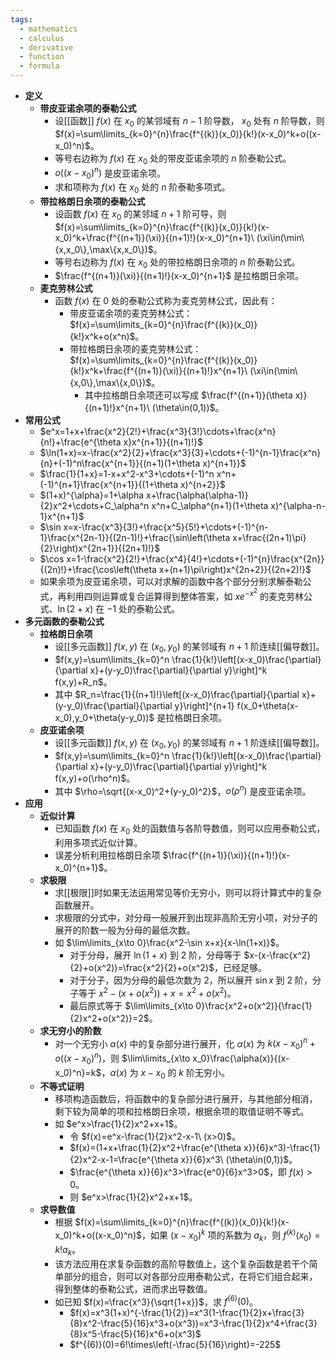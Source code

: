 ```yaml
---
tags:
  - mathematics
  - calculus
  - derivative
  - function
  - formula
---
```


- **定义**
	- **带皮亚诺余项的泰勒公式**
		- 设[[函数]] $f(x)$ 在 $x_0$ 的某邻域有 $n-1$ 阶导数， $x_0$ 处有 $n$ 阶导数，则 $f(x)=\sum\limits_{k=0}^{n}\frac{f^{(k)}(x_0)}{k!}(x-x_0)^k+o((x-x_0)^n)$。
		- 等号右边称为 $f(x)$ 在 $x_0$ 处的带皮亚诺余项的 $n$ 阶泰勒公式。
		- $o((x-x_0)^n)$ 是皮亚诺余项。
		- 求和项称为 $f(x)$ 在 $x_0$ 处的 $n$ 阶泰勒多项式。
	- **带拉格朗日余项的泰勒公式**
		- 设函数 $f(x)$ 在 $x_0$ 的某邻域 $n+1$ 阶可导，则 $f(x)=\sum\limits_{k=0}^{n}\frac{f^{(k)}(x_0)}{k!}(x-x_0)^k+\frac{f^{(n+1)}(\xi)}{(n+1)!}(x-x_0)^{n+1}\ (\xi\in(\min\{x,x_0\},\max\{x,x_0\})$。
		- 等号右边称为 $f(x)$ 在 $x_0$ 处的带拉格朗日余项的 $n$ 阶泰勒公式。
		- $\frac{f^{(n+1)}(\xi)}{(n+1)!}(x-x_0)^{n+1}$ 是拉格朗日余项。
	- **麦克劳林公式**
		- 函数 $f(x)$ 在 $0$ 处的泰勒公式称为麦克劳林公式，因此有：
			- 带皮亚诺余项的麦克劳林公式：$f(x)=\sum\limits_{k=0}^{n}\frac{f^{(k)}(x_0)}{k!}x^k+o(x^n)$。
			- 带拉格朗日余项的麦克劳林公式：$f(x)=\sum\limits_{k=0}^{n}\frac{f^{(k)}(x_0)}{k!}x^k+\frac{f^{(n+1)}(\xi)}{(n+1)!}x^{n+1}\ (\xi\in(\min\{x,0\},\max\{x,0\})$。
				- 其中拉格朗日余项还可以写成 $\frac{f^{(n+1)}(\theta x)}{(n+1)!}x^{n+1}\ (\theta\in(0,1))$。
- **常用公式**
	- $e^x=1+x+\frac{x^2}{2!}+\frac{x^3}{3!}\cdots+\frac{x^n}{n!}+\frac{e^{\theta x}x^{n+1}}{(n+1)!}$
	- $\ln(1+x)=x-\frac{x^2}{2}+\frac{x^3}{3}+\cdots+(-1)^{n-1}\frac{x^n}{n}+(-1)^n\frac{x^{n+1}}{(n+1)(1+\theta x)^{n+1}}$
	- $\frac{1}{1+x}=1-x+x^2-x^3+\cdots+(-1)^n x^n+(-1)^{n+1}\frac{x^{n+1}}{(1+\theta x)^{n+2}}$
	- $(1+x)^{\alpha}=1+\alpha x+\frac{\alpha(\alpha-1)}{2}x^2+\cdots+C_\alpha^n x^n+C_\alpha^{n+1}(1+\theta x)^{\alpha-n-1}x^{n+1}$
	- $\sin x=x-\frac{x^3}{3!}+\frac{x^5}{5!}+\cdots+(-1)^{n-1}\frac{x^{2n-1}}{(2n-1)!}+\frac{\sin\left(\theta x+\frac{(2n+1)\pi}{2}\right)x^{2n+1}}{(2n+1)!}$
	- $\cos x=1-\frac{x^2}{2!}+\frac{x^4}{4!}+\cdots+(-1)^{n}\frac{x^{2n}}{(2n)!}+\frac{\cos\left(\theta x+(n+1)\pi\right)x^{2n+2}}{(2n+2)!}$
	- 如果余项为皮亚诺余项，可以对求解的函数中各个部分分别求解泰勒公式，再利用四则运算或复合运算得到整体答案，如 $xe^{-x^2}$ 的麦克劳林公式、$\ln(2+x)$ 在 $-1$ 处的泰勒公式。
- **多元函数的泰勒公式**
	- **拉格朗日余项**
		- 设[[多元函数]] $f(x,y)$ 在 $(x_0,y_0)$ 的某邻域有 $n+1$ 阶连续[[偏导数]]。
		- $f(x,y)=\sum\limits_{k=0}^n \frac{1}{k!}\left[(x-x_0)\frac{\partial}{\partial x}+(y-y_0)\frac{\partial}{\partial y}\right]^k f(x,y)+R_n$。
		- 其中 $R_n=\frac{1}{(n+1)!}\left[(x-x_0)\frac{\partial}{\partial x}+(y-y_0)\frac{\partial}{\partial y}\right]^{n+1} f(x_0+\theta(x-x_0),y_0+\theta(y-y_0))$ 是拉格朗日余项。
	- **皮亚诺余项**
		- 设[[多元函数]] $f(x,y)$ 在 $(x_0,y_0)$ 的某邻域有 $n+1$ 阶连续[[偏导数]]。
		- $f(x,y)=\sum\limits_{k=0}^n \frac{1}{k!}\left[(x-x_0)\frac{\partial}{\partial x}+(y-y_0)\frac{\partial}{\partial y}\right]^k f(x,y)+o(\rho^n)$。
		- 其中 $\rho=\sqrt{(x-x_0)^2+(y-y_0)^2}$，$o(\rho^n)$ 是皮亚诺余项。
- **应用**
	- **近似计算**
		- 已知函数 $f(x)$ 在 $x_0$ 处的函数值与各阶导数值，则可以应用泰勒公式，利用多项式近似计算。
		- 误差分析利用拉格朗日余项 $\frac{f^{(n+1)}(\xi)}{(n+1)!}(x-x_0)^{n+1}$。
	- **求极限**
		- 求[[极限]]时如果无法运用常见等价无穷小，则可以将计算式中的复杂函数展开。
		- 求极限的分式中，对分母一般展开到出现非高阶无穷小项，对分子的展开的阶数一般为分母的最低次数。
		- 如 $\lim\limits_{x\to 0}\frac{x^2-\sin x+x}{x-\ln(1+x)}$。
			- 对于分母，展开 $\ln(1+x)$ 到 $2$ 阶，分母等于 $x-(x-\frac{x^2}{2}+o(x^2))=\frac{x^2}{2}+o(x^2)$，已经足够。
			- 对于分子，因为分母的最低次数为 $2$，所以展开 $\sin x$ 到 $2$ 阶，分子等于 $x^2-(x+o(x^2))+x=x^2+o(x^2)$。
			- 最后原式等于 $\lim\limits_{x\to 0}\frac{x^2+o(x^2)}{\frac{1}{2}x^2+o(x^2)}=2$。
	- **求无穷小的阶数**
		- 对一个无穷小 $\alpha(x)$ 中的复杂部分进行展开，化 $\alpha(x)$ 为 $k(x-x_0)^n+o((x-x_0)^n)$，则 $\lim\limits_{x\to x_0}\frac{\alpha(x)}{(x-x_0)^n}=k$，$\alpha(x)$ 为 $x-x_0$ 的 $k$ 阶无穷小。
	- **不等式证明**
		- 移项构造函数后，将函数中的复杂部分进行展开，与其他部分相消，剩下较为简单的项和拉格朗日余项，根据余项的取值证明不等式。
		- 如 $e^x>\frac{1}{2}x^2+x+1$。
			- 令 $f(x)=e^x-\frac{1}{2}x^2-x-1\ (x>0)$。
			- $f(x)=(1+x+\frac{1}{2}x^2+\frac{e^{\theta x}}{6}x^3)-\frac{1}{2}x^2-x-1=\frac{e^{\theta x}}{6}x^3\ (\theta\in(0,1))$。
			- $\frac{e^{\theta x}}{6}x^3>\frac{e^0}{6}x^3>0$，即 $f(x)>0$。
			- 则 $e^x>\frac{1}{2}x^2+x+1$。
	- **求导数值**
		- 根据 $f(x)=\sum\limits_{k=0}^{n}\frac{f^{(k)}(x_0)}{k!}(x-x_0)^k+o((x-x_0)^n)$，如果 $(x-x_0)^k$ 项的系数为 $a_k$，则 $f^{(k)}(x_0)=k!a_k$。
		- 该方法应用在求复杂函数的高阶导数值上，这个复杂函数是若干个简单部分的组合，则可以对各部分应用泰勒公式，在将它们组合起来，得到整体的泰勒公式，进而求出导数值。
		- 如已知 $f(x)=\frac{x^3}{\sqrt{1+x}}$，求 $f^{(6)}(0)$。
			- $f(x)=x^3(1+x)^{-\frac{1}{2}}=x^3(1-\frac{1}{2}x+\frac{3}{8}x^2-\frac{5}{16}x^3+o(x^3))=x^3-\frac{1}{2}x^4+\frac{3}{8}x^5-\frac{5}{16}x^6+o(x^3)$
			- $f^{(6)}(0)=6!\times\left(-\frac{5}{16}\right)=-225$
